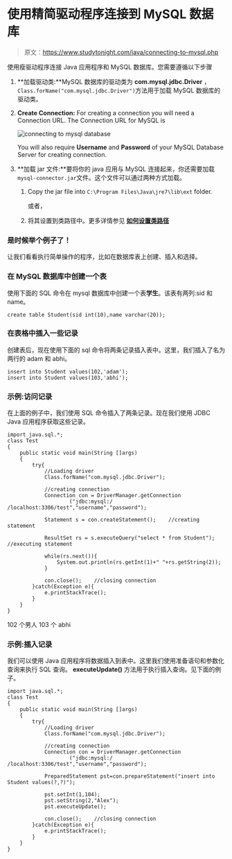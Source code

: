# 使用精简驱动程序连接到 MySQL 数据库

> 原文：<https://www.studytonight.com/java/connecting-to-mysql.php>

使用瘦驱动程序连接 Java 应用程序和 MySQL 数据库。您需要遵循以下步骤

1.  **加载驱动类:**MySQL 数据库的驱动类为 **com.mysql.jdbc.Driver** ，`Class.forName("com.mysql.jdbc.Driver")`方法用于加载 MySQL 数据库的驱动类。
2.  **Create Connection:** For creating a connection you will need a Connection URL. The Connection URL for MySQL is

    ![connecting to mysql database](../Images/3bf81f938fc09a9054b17ff4b4271144.png)

    You will also require **Username** and **Password** of your MySQL Database Server for creating connection.
3.  **加载 jar 文件:**要将你的 java 应用与 MySQL 连接起来，你还需要加载`mysql-connector.jar`文件。这个文件可以通过两种方式加载。
    1.  Copy the jar file into `C:\Program Files\Java\jre7\lib\ext` folder.

        或者，

    2.  将其设置到类路径中。更多详情参见 [**如何设置类路径**](setting-classpath-for-java.php)

### 是时候举个例子了！

让我们看看执行简单操作的程序，比如在数据库表上创建、插入和选择。

### 在 MySQL 数据库中创建一个表

使用下面的 SQL 命令在 mysql 数据库中创建一个表**学生**。该表有两列:sid 和 name。

```
create table Student(sid int(10),name varchar(20));

```

### 在表格中插入一些记录

创建表后，现在使用下面的 sql 命令将两条记录插入表中。这里，我们插入了名为两行的 adam 和 abhi。

```
insert into Student values(102,'adam');
insert into Student values(103,'abhi');

```

### 示例:访问记录

在上面的例子中，我们使用 SQL 命令插入了两条记录。现在我们使用 JDBC Java 应用程序获取这些记录。

```
import java.sql.*;
class Test
{
	public static void main(String []args)
	{
		try{
			//Loading driver
			Class.forName("com.mysql.jdbc.Driver");

			//creating connection
			Connection con = DriverManager.getConnection
					("jdbc:mysql:/ /localhost:3306/test","username","password");

			Statement s = con.createStatement();    //creating statement

			ResultSet rs = s.executeQuery("select * from Student"); //executing statement

			while(rs.next()){
				System.out.println(rs.getInt(1)+" "+rs.getString(2));
			}

			con.close();    //closing connection
		}catch(Exception e){
			e.printStackTrace();
		}
	}
} 
```

102 个男人 103 个 abhi

### 示例:插入记录

我们可以使用 Java 应用程序将数据插入到表中。这里我们使用准备语句和参数化查询来执行 SQL 查询。 **executeUpdate()** 方法用于执行插入查询。见下面的例子。

```
import java.sql.*;
class Test
{
	public static void main(String []args)
	{
		try{
			//Loading driver
			Class.forName("com.mysql.jdbc.Driver");

			//creating connection
			Connection con = DriverManager.getConnection
					("jdbc:mysql:/ /localhost:3306/test","username","password");

			PreparedStatement pst=con.prepareStatement("insert into Student values(?,?)");

			pst.setInt(1,104);
			pst.setString(2,"Alex");
			pst.executeUpdate();

			con.close();    //closing connection
		}catch(Exception e){
			e.printStackTrace();
		}
	}
} 
```